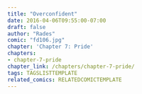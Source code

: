 ```yaml
---
title: "Overconfident"
date: 2016-04-06T09:55:00-07:00
draft: false
author: "Rades"
comic: "fd106.jpg"
chapter: 'Chapter 7: Pride'
chapters:
- chapter-7-pride
chapter_link: /chapters/chapter-7-pride/
tags: TAGSLISTTEMPLATE
related_comics: RELATEDCOMICTEMPLATE
---
```

